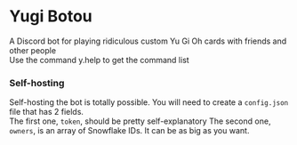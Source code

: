 # Yugi Botou
A Discord bot for playing ridiculous custom Yu Gi Oh cards with friends and other people  
Use the command y.help to get the command list

### Self-hosting
Self-hosting the bot is totally possible. You will need to create a `config.json` file that has 2 fields.  
The first one, `token`, should be pretty self-explanatory
The second one, `owners`, is an array of Snowflake IDs. It can be as big as you want.
